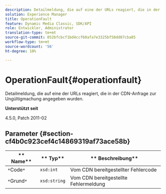 ```yaml
---
description: Detailmeldung, die auf eine der URLs reagiert, die in der CDN-Anfrage zur Ungültigmachung angegeben wurden.
solution: Experience Manager
title: OperationFault
feature: Dynamic Media Classic, SDK/API
role: Entwickler, Administrator
translation-type: tm+mt
source-git-commit: 052bfcbcf1bd4ccf60afa7e3325bf58dd07cba85
workflow-type: tm+mt
source-wordcount: '56'
ht-degree: 10%

---
```



# OperationFault{#operationfault}

Detailmeldung, die auf eine der URLs reagiert, die in der CDN-Anfrage zur Ungültigmachung angegeben wurden.

**Unterstützt seit**

4.5.0, Patch 2011-02

## Parameter {#section-cf4b0c923cef4c14869319af73ace58b}

| ** Name** | ** Typ** | ** Beschreibung** |
|---|---|---|
| `*`Code`*` | `xsd:int` | Vom CDN bereitgestellter Fehlercode |
| `*`Grund`*` | `xsd:string` | Vom CDN bereitgestellte Fehlermeldung |

